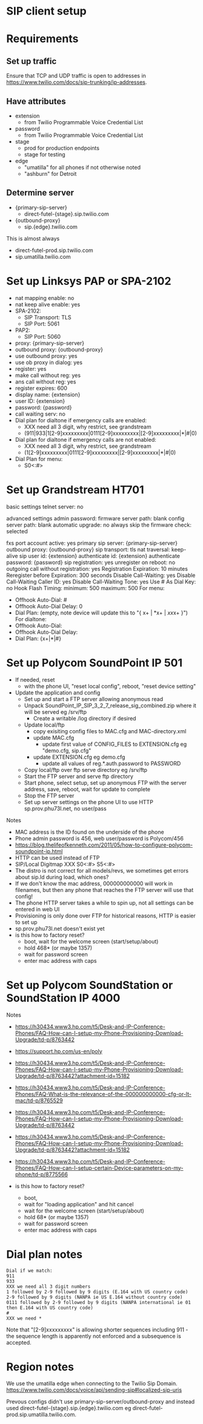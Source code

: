 # SIP client setup

# Requirements

## Set up traffic

Ensure that TCP and UDP traffic is open to addresses in https://www.twilio.com/docs/sip-trunking/ip-addresses.

## Have attributes

- extension
  - from Twilio Programmable Voice Credential List
- password
  - from Twilio Programmable Voice Credential List
- stage
  - prod for production endpoints
  - stage for testing
- edge
  - "umatilla" for all phones if not otherwise noted
  - "ashburn" for Detroit

## Determine server

- {primary-sip-server}
  - direct-futel-{stage}.sip.twilio.com
- {outbound-proxy}
  - sip.{edge}.twilio.com

This is almost always
- direct-futel-prod.sip.twilio.com
- sip.umatilla.twilio.com

# Set up Linksys PAP or SPA-2102

- nat mapping enable: no
- nat keep alive enable: yes
- SPA-2102:
  - SIP Transport: TLS
  - SIP Port: 5061
- PAP2:
  - SIP Port: 5060
- proxy: {primary-sip-server}
- outbound proxy: {outbound-proxy}
- use outbound proxy: yes
- use ob proxy in dialog: yes
- register: yes
- make call without reg: yes
- ans call without reg: yes
- register expires: 600
- display name: {extension}
- user ID: {extension}
- password: {password}
- call waiting serv: no
- Dial plan for dialtone if emergency calls are enabled:
  - XXX need all 3 digit, why restrict, see grandstream
  - (911|933|1[2-9]xxxxxxxxx|0111[2-9]xxxxxxxxx|[2-9]xxxxxxxxx|*|#|0)
- Dial plan for dialtone if emergency calls are not enabled:
  - XXX need all 3 digit, why restrict, see grandstream
  - (1[2-9]xxxxxxxxx|0111[2-9]xxxxxxxxx|[2-9]xxxxxxxxx|*|#|0)
- Dial Plan for menu:
  - S0<:#>

# Set up Grandstream HT701

basic settings
telnet server: no

advanced settings
admin password:
firmware server path: blank
config server path: blank
automatic upgrade: no
always skip the firmware check: selected

fxs port
account active: yes
primary sip server: {primary-sip-server}
outbound proxy: {outbound-proxy}
sip transport: tls
nat traversal: keep-alive
sip user id: {extension}
authenticate id: {extension}
authenticate password: {password}
sip registration: yes
unregister on reboot: no
outgoing call without registration: yes
Registration Expiration: 10 minutes
Reregister before Expiration: 300 seconds
Disable Call-Waiting: yes
Disable Call-Waiting Caller ID: yes
Disable Call-Waiting Tone: yes
Use # As Dial Key: no
Hook Flash Timing: minimum: 500 maximum: 500
For menu:
- Offhook Auto-Dial: #
- Offhook Auto-Dial Delay: 0
- Dial Plan: (empty, note device will update this to "{ x+ | *x+ | *xx*x+ }")
For dialtone:
- Offhook Auto-Dial:
- Offhook Auto-Dial Delay:
- Dial Plan: {x+|*|#}

# Set up Polycom SoundPoint IP 501

- If needed, reset
  - with the phone UI, "reset local config", reboot, "reset device setting"
- Update the application and config
  - Set up and start a FTP server allowing anonymous read
  - Unpack SoundPoint_IP_SIP_3_2_7_release_sig_combined.zip where it will be served eg /srv/ftp
    - Create a writable /log directory if desired
  - Update local/ftp
    - copy exisiting config files to MAC.cfg and MAC-directory.xml
    - update MAC.cfg    
      - update first value of CONFIG_FILES to EXTENSION.cfg eg "demo.cfg, sip.cfg"
    - update EXTENSION.cfg eg demo.cfg
      - update all values of reg.*.auth.password to PASSWORD
  - Copy local/ftp over ftp serve directory eg /srv/ftp
  - Start the FTP server and serve ftp directory
  - Start phone, select setup, set up anonymous FTP with the server address, save, reboot, wait for update to complete
  - Stop the FTP server
  - Set up server settings on the phone UI to use HTTP sp.prov.phu73l.net, no user/pass

Notes
- MAC address is the ID found on the underside of the phone
- Phone admin password is 456, web user/password is Polycom/456
- https://blog.thelifeofkenneth.com/2011/05/how-to-configure-polycom-soundpoint-ip.html
- HTTP can be used instead of FTP
- SIP/Local Digitmap XXX S0<:#> S5<:#>
- The distro is not correct for all models/revs, we sometimes get errors about sip.ld during load, which ones?
- If we don't know the mac address, 000000000000 will work in filenames, but then any phone that reaches the FTP server will use that config!
- The phone HTTP server takes a while to spin up, not all settings can be entered in web UI
- Provisioning is only done over FTP for historical reasons, HTTP is easier to set up
- sp.prov.phu73l.net doesn't exist yet
- is this how to factory reset?
  - boot, wait for the welcome screen (start/setup/about)
  - hold 468* (or maybe 1357)
  - wait for password screen
  - enter mac address with caps

# Set up Polycom SoundStation or SoundStation IP 4000

Notes

- https://h30434.www3.hp.com/t5/Desk-and-IP-Conference-Phones/FAQ-How-can-I-setup-my-Phone-Provisioning-Download-Upgrade/td-p/8763442
- https://support.hp.com/us-en/poly
- https://h30434.www3.hp.com/t5/Desk-and-IP-Conference-Phones/FAQ-How-can-I-setup-my-Phone-Provisioning-Download-Upgrade/td-p/8763442?attachment-id=15182
- https://h30434.www3.hp.com/t5/Desk-and-IP-Conference-Phones/FAQ-What-is-the-relevance-of-the-000000000000-cfg-or-lt-mac/td-p/8765529
- https://h30434.www3.hp.com/t5/Desk-and-IP-Conference-Phones/FAQ-How-can-I-setup-my-Phone-Provisioning-Download-Upgrade/td-p/8763442
- https://h30434.www3.hp.com/t5/Desk-and-IP-Conference-Phones/FAQ-How-can-I-setup-my-Phone-Provisioning-Download-Upgrade/td-p/8763442?attachment-id=15182
- https://h30434.www3.hp.com/t5/Desk-and-IP-Conference-Phones/FAQ-How-can-I-setup-certain-Device-parameters-on-my-phone/td-p/8775566

- is this how to factory reset?
  - boot,
  - wait for "loading application" and hit cancel
  - wait for the welcome screen (start/setup/about)
  - hold 68* (or maybe 1357)
  - wait for password screen
  - enter mac address with caps

# Dial plan notes

    Dial if we match:
    911
    933
    XXX we need all 3 digit numbers
    1 followed by 2-9 followed by 9 digits (E.164 with US country code)
    2-9 followed by 9 digits (NANPA ie US E.164 without country code)
    0111 followed by 2-9 followed by 9 digits (NANPA international ie 01 then E.164 with US country code)
    #
    XXX we need *

Note that "[2-9]xxxxxxxxx" is allowing shorter sequences including 911 - the sequence length is apparently not enforced and a subsequence is accepted.

# Region notes

We use the umatilla edge when connecting to the Twilio Sip Domain.
https://www.twilio.com/docs/voice/api/sending-sip#localized-sip-uris

Prevous configs didn't use primary-sip-server/outbound-proxy and instead used direct-futel-{stage}.sip.{edge}.twilio.com eg direct-futel-prod.sip.umatilla.twilio.com.

